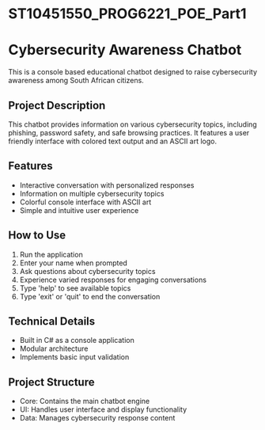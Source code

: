 # ST10451550_PROG6221_POE_Part1
# Cybersecurity Awareness Chatbot

This is a console based educational chatbot designed to raise cybersecurity awareness among South African citizens.

## Project Description
This chatbot provides information on various cybersecurity topics, including phishing, password safety, and safe browsing practices. It features a user friendly interface with colored text output and an ASCII art logo.

## Features
- Interactive conversation with personalized responses
- Information on multiple cybersecurity topics
- Colorful console interface with ASCII art
- Simple and intuitive user experience

## How to Use
1. Run the application
2. Enter your name when prompted
3. Ask questions about cybersecurity topics
4. Experience varied responses for engaging conversations
5. Type 'help' to see available topics
6. Type 'exit' or 'quit' to end the conversation

## Technical Details
- Built in C# as a console application
- Modular architecture
- Implements basic input validation

## Project Structure
- Core: Contains the main chatbot engine
- UI: Handles user interface and display functionality
- Data: Manages cybersecurity response content